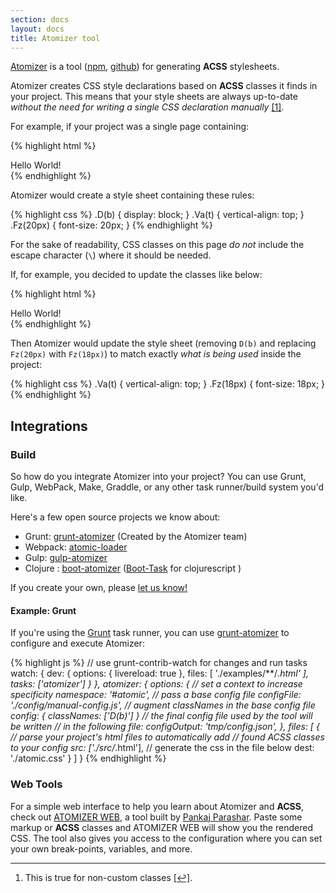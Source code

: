 ```yaml
---
section: docs
layout: docs
title: Atomizer tool
---
```


<p><a href="https://github.com/acss-io/atomizer">Atomizer</a> is a tool (<a href="https://www.npmjs.com/package/atomizer">npm</a>, <a href="https://github.com/acss-io/atomizer">github</a>) for generating <b class="Fw(b)">ACSS</b> stylesheets.</p>

<p>Atomizer creates CSS style declarations based on <b class="Fw(b)">ACSS</b> classes it finds in your project. This means that your style sheets are always up-to-date <em>without the need for writing a single CSS declaration manually</em> <a href="#footnote">[1]</a><a id="footnote-1" class="D(ib)"></a>.</p>

<p>For example, if your project was a single page containing:</p>

{% highlight html %}
<div class="D(b) Va(t) Fz(20px)">Hello World!</div>
{% endhighlight %}

<p>Atomizer would create a style sheet containing these rules:</p>

{% highlight css %}
.D(b) {
    display: block;
}
.Va(t) {
    vertical-align: top;
}
.Fz(20px) {
    font-size: 20px;
}
{% endhighlight %}

<p class="noteBox info">For the sake of readability, CSS classes on this page <em>do not</em> include the escape character (<code>\</code>) where it should be needed.</p>

<p>If, for example, you decided to update the classes like below:</p>

{% highlight html %}
<div class="Va(t) Fz(18px)">Hello World!</div>
{% endhighlight %}

<p>Then Atomizer would update the style sheet (removing <code>D(b)</code> and replacing <code>Fz(20px)</code> with <code>Fz(18px)</code>) to match exactly <em>what is being used</em> inside the project:</p>

{% highlight css %}
.Va(t) {
    vertical-align: top;
}
.Fz(18px) {
    font-size: 18px;
}
{% endhighlight %}

## Integrations

### Build

<p>So how do you integrate Atomizer into your project? You can use Grunt, Gulp, WebPack, Make, Graddle, or any other task runner/build system you&#39;d like.</p>

<p>Here&#39;s a few open source projects we know about:</p>

<ul class="ul-list">
    <li>Grunt: <a href="https://www.npmjs.com/package/grunt-atomizer">grunt-atomizer</a> (Created by the Atomizer team)</li>
    <li>Webpack: <a href="https://www.npmjs.com/package/atomic-loader">atomic-loader</a></li>
    <li>Gulp: <a href="https://www.npmjs.com/package/gulp-atomizer">gulp-atomizer</a></li>
    <li>Clojure : <a href="https://github.com/azizzaeny/boot-atomizer">boot-atomizer</a> (<a href="https://github.com/boot-clj/boot">Boot-Task</a> for clojurescript )</li>
</ul>

<p>If you create your own, please <a href="/support.html">let us know!</a></p>

#### Example: Grunt

<p>If you&#39;re using the <a href="http://gruntjs.com/">Grunt</a> task runner, you can use <a href="http://github.com/acss-io/grunt-atomizer">grunt-atomizer</a> to configure and execute Atomizer:</p>

{% highlight js %}
// use grunt-contrib-watch for changes and run tasks
watch: {
    dev: {
        options: {
            livereload: true
        },
        files: [
            './examples/**/*.html'
        ],
        tasks: ['atomizer']
    }
},
atomizer: {
    options: {
        // set a context to increase specificity
        namespace: '#atomic',
        // pass a base config file
        configFile: './config/manual-config.js',
        // augment classNames in the base config file
        config: {
            classNames: ['D(b)']
        }
        // the final config file used by the tool will be written
        // in the following file:
        configOutput: 'tmp/config.json',
    },
    files: [
        {
            // parse your project's html files to automatically add
            // found ACSS classes to your config
            src: ['./src/*.html'],
            // generate the css in the file below
            dest: './atomic.css'
        }
    ]
}
{% endhighlight %}

### Web Tools

<p>For a simple web interface to help you learn about Atomizer and <b class="Fw(b)">ACSS</b>, check out <a href="https://pankajparashar-zz.github.io/atomizer-web/">ATOMIZER WEB</a>, a tool built by <a href="https://twitter.com/pankajparashar" title="@pankajparashar on Twitter">Pankaj Parashar</a>. Paste some markup or <b class="Fw(b)">ACSS</b> classes and ATOMIZER WEB will show you the rendered CSS. The tool also gives you access to the configuration where you can set your own break-points, variables, and more.</p>

<hr class="Mt(50px)">

<ol id="footnote" class="ol-list">
    <li>This is true for non-custom classes <a href="#footnote-1">[↩]</a>.</li>
</ol>

